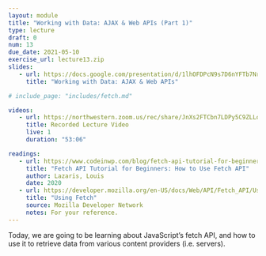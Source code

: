 ```yaml
---
layout: module
title: "Working with Data: AJAX & Web APIs (Part 1)"
type: lecture
draft: 0
num: 13
due_date: 2021-05-10
exercise_url: lecture13.zip
slides:
   - url: https://docs.google.com/presentation/d/1lhOFDPcN9s7D6nYFTb7Nr7c-UQAaUKmbVzv_3wL8dNA/edit?usp=sharing
     title: "Working with Data: AJAX & Web APIs"

# include_page: "includes/fetch.md"

videos:
   - url: https://northwestern.zoom.us/rec/share/JnXs2FTCbn7LDPy5C9ZLLqZnptC_bNb-7345wCVrR8jPh3MWfWwkE3ZAaTstwt01.xKjPWU6naHYjtI7t
     title: Recorded Lecture Video
     live: 1
     duration: "53:06"

readings:
   - url: https://www.codeinwp.com/blog/fetch-api-tutorial-for-beginners/
     title: "Fetch API Tutorial for Beginners: How to Use Fetch API"
     author: Lazaris, Louis
     date: 2020
   - url: https://developer.mozilla.org/en-US/docs/Web/API/Fetch_API/Using_Fetch
     title: "Using Fetch"
     source: Mozilla Developer Network
     notes: For your reference.
---
```


<!-- <a class="nu-button" href="/spring2021/course-files/lectures/lecture13.zip">
    download lecture files 
    <i class="fas fa-download"></i>
</a> -->

Today, we are going to be learning about JavaScript’s fetch API, and how to use it to retrieve data from various content providers (i.e. servers). 